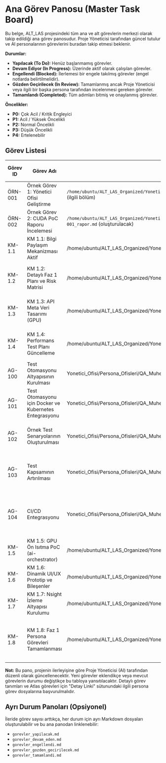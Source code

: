 # Ana Görev Panosu (Master Task Board)

Bu belge, ALT_LAS projesindeki tüm ana ve alt görevlerin merkezi olarak takip edildiği ana görev panosudur. Proje Yöneticisi tarafından güncel tutulur ve AI personalarının görevlerini buradan takip etmesi beklenir.

**Durumlar:**
*   **Yapılacak (To Do):** Henüz başlanmamış görevler.
*   **Devam Ediyor (In Progress):** Üzerinde aktif olarak çalışılan görevler.
*   **Engellendi (Blocked):** İlerlemesi bir engele takılmış görevler (engel notlarda belirtilmelidir).
*   **Gözden Geçirilecek (In Review):** Tamamlanmış ancak Proje Yöneticisi veya ilgili bir başka persona tarafından incelenmesi gereken görevler.
*   **Tamamlandı (Completed):** Tüm adımları bitmiş ve onaylanmış görevler.

**Öncelikler:**
*   **P0:** Çok Acil / Kritik Engleyici
*   **P1:** Acil / Yüksek Öncelikli
*   **P2:** Normal Öncelikli
*   **P3:** Düşük Öncelikli
*   **P4:** Ertelenebilir

## Görev Listesi

| Görev ID | Görev Adı                                      | Detay Linki (Persona Görev Dosyası)                                                                 | Atanan Persona                               | Durum         | Öncelik | Bağımlılıklar (Görev ID) | Tahmini Efor (gün) | Gerçekleşen Efor (gün) | Başlangıç Tarihi | Bitiş Tarihi | Notlar                                                                 |
|----------|------------------------------------------------|-----------------------------------------------------------------------------------------------------|----------------------------------------------|---------------|---------|--------------------------|--------------------|------------------------|------------------|--------------|------------------------------------------------------------------------|
| ÖRN-001  | Örnek Görev 1: Yönetici Ofisi Geliştirme       | `/home/ubuntu/ALT_LAS_Organized/Yonetici_Ofisi/Persona_Ofisleri/Proje_Yoneticisi_Ofisi/Calisma_Dosyalari/project_manager_detailed_cuda_tasks.md` (ilgili bölüm) | Proje Yöneticisi (AI)                        | Devam Ediyor  | P1      | -                        | 3                  | -                      | 2025-05-14       |              | Yönetici Ofisi özelliklerinin implementasyonu.                         |
| ÖRN-002  | Örnek Görev 2: CUDA PoC Raporu İncelemesi      | `/home/ubuntu/ALT_LAS_Organized/Yonetici_Ofisi/Persona_Ofisleri/Kidemli_Backend_Gelistirici_Ahmet_Celik_Ofisi/Raporlar/AG-BE-POCREPORT-001_rapor.md` (oluşturulacak) | Yazılım Mimarı (Elif Yılmaz)                 | Yapılacak     | P2      | BE-POC-001               | 1                  | -                      |                  |              | Backend PoC raporunun mimari açıdan değerlendirilmesi.                 |
| KM-1.1   | KM 1.1: Bilgi Paylaşım Mekanizması Aktif     | /home/ubuntu/ALT_LAS_Organized/Yonetici_Ofisi/Calisma_Dosyalari/project_milestones_dependencies_critical_path.md (S8.2) | Proje Yöneticisi (AI)                        | Yapılacak     | P1      | -                                                              | 5                  | -                      | 2025-05-15       | 2025-05-21   | Ekip içi bilgi paylaşım mekanizması aktif ve işler durumda.              |
| KM-1.2   | KM 1.2: Detaylı Faz 1 Planı ve Risk Matrisi  | /home/ubuntu/ALT_LAS_Organized/Yonetici_Ofisi/Calisma_Dosyalari/project_milestones_dependencies_critical_path.md (S8.1) | Proje Yöneticisi (AI)                        | Yapılacak     | P1      | KM-1.1                                                         | 7                  | -                      | 2025-05-22       | 2025-05-30   | Detaylı Faz 1 planı, kaynak atamaları ve güncellenmiş risk matrisi.    |
| KM-1.3   | KM 1.3: API Meta Veri Tasarımı (GPU)         | /home/ubuntu/ALT_LAS_Organized/Yonetici_Ofisi/Calisma_Dosyalari/project_milestones_dependencies_critical_path.md (S1.2) | Yazılım Mimarı, K. Backend Gel.              | Yapılacak     | P1      | KM-1.2                                                         | 10                 | -                      | 2025-05-31       | 2025-06-13   | API yanıtlarında işlem süresi/GPU kaynağı meta verisi için mimari tasarım. |
| KM-1.4   | KM 1.4: Performans Test Planı Güncelleme     | /home/ubuntu/ALT_LAS_Organized/Yonetici_Ofisi/Calisma_Dosyalari/project_milestones_dependencies_critical_path.md (S5.2) | QA Mühendisi, DevOps Mühendisi                 | Yapılacak     | P1      | KM-1.3                                                         | 5                  | -                      | 2025-06-14       | 2025-06-20   | 95/99 persentil yanıt süreleri ölçümü için performans test planı.      |
| AG-100    | Test Otomasyonu Altyapısının Kurulması        | Yonetici_Ofisi/Persona_Ofisleri/QA_Muhendisi_Ayse_Kaya_Ofisi/Raporlar/AG-100_test_otomasyonu_altyapisi_kurulumu_rapor.md | QA Mühendisi (Ayşe Kaya)                       | Tamamlandı    | P2      | -                                                              | 1                  | 1                      | 2025-05-20       | 2025-05-20   | Birim testleri, E2E testleri ve statik analiz araçlarının yapılandırılması. |
| AG-101    | Test Otomasyonu için Docker ve Kubernetes Entegrasyonu | Yonetici_Ofisi/Persona_Ofisleri/QA_Muhendisi_Ayse_Kaya_Ofisi/Raporlar/AG-101_test_otomasyonu_docker_kubernetes_entegrasyonu_rapor.md | QA Mühendisi (Ayşe Kaya)                       | Tamamlandı    | P2      | AG-100                                                         | 1                  | 1                      | 2025-05-21       | 2025-05-21   | Docker ve Kubernetes ile test ortamlarının izolasyonu ve ölçeklendirilmesi. |
| AG-102    | Örnek Test Senaryolarının Oluşturulması       | Yonetici_Ofisi/Persona_Ofisleri/QA_Muhendisi_Ayse_Kaya_Ofisi/Raporlar/AG-102_ornek_test_senaryolari_olusturulmasi_rapor.md | QA Mühendisi (Ayşe Kaya)                       | Tamamlandı    | P2      | AG-101                                                         | 1                  | 1                      | 2025-05-22       | 2025-05-22   | Birim testleri, entegrasyon testleri ve E2E testleri için örnek senaryolar. |
| AG-103    | Test Kapsamının Artırılması                  | Yonetici_Ofisi/Persona_Ofisleri/QA_Muhendisi_Ayse_Kaya_Ofisi/Raporlar/AG-103_test_kapsaminin_artirilmasi_rapor.md | QA Mühendisi (Ayşe Kaya)                       | Tamamlandı    | P2      | AG-102                                                         | 3                  | 3                      | 2025-05-23       | 2025-05-24   | Birim testleri, entegrasyon testleri ve E2E testleri için test kapsamının artırılması. |
| AG-104    | CI/CD Entegrasyonu                          | Yonetici_Ofisi/Persona_Ofisleri/QA_Muhendisi_Ayse_Kaya_Ofisi/Raporlar/AG-104_ci_cd_entegrasyonu_rapor.md | QA Mühendisi (Ayşe Kaya)                       | Tamamlandı    | P1      | AG-103                                                         | 2                  | 2                      | 2025-05-25       | 2025-05-26   | Test otomasyonunun CI/CD süreçlerine entegrasyonu ve otomatik derleme, test ve dağıtım süreçleri. |
| KM-1.5   | KM 1.5: GPU Ön Isıtma PoC (ai-orchestrator)  | /home/ubuntu/ALT_LAS_Organized/Yonetici_Ofisi/Calisma_Dosyalari/project_milestones_dependencies_critical_path.md (S2.2) | K. Backend Gel., Veri Bilimcisi              | Yapılacak     | P1      | KM-1.4                                                         | 10                 | -                      | 2025-06-21       | 2025-07-04   | GPU ön ısıtma ve önbellekleme mekanizması PoC ve test sonuçları.        |
| KM-1.6   | KM 1.6: Dinamik UI/UX Prototip ve Bileşenler | /home/ubuntu/ALT_LAS_Organized/Yonetici_Ofisi/Calisma_Dosyalari/project_milestones_dependencies_critical_path.md (S6.2) | UI/UX Tasarımcısı, K. Frontend Gel.          | Yapılacak     | P2      | KM-1.2                                                         | 15                 | -                      | 2025-06-02       | 2025-06-20   | Dinamik, filtrelenebilir arayüzler için UI/UX prototipleri.            |
| KM-1.7   | KM 1.7: Nsight İzleme Altyapısı Kurulumu     | /home/ubuntu/ALT_LAS_Organized/Yonetici_Ofisi/Calisma_Dosyalari/project_milestones_dependencies_critical_path.md (S3.2) | DevOps Mühendisi, K. Backend Gel.              | Yapılacak     | P1      | KM-1.5                                                         | 7                  | -                      | 2025-07-05       | 2025-07-15   | Nsight ile detaylı çekirdek izleme altyapısı kurulmuş ve örnek raporlar. |
| KM-1.8   | KM 1.8: Faz 1 Persona Görevleri Tamamlanması | /home/ubuntu/ALT_LAS_Organized/Yonetici_Ofisi/Calisma_Dosyalari/project_milestones_dependencies_critical_path.md       | Tüm Personalar (Proje Yöneticisi koord.)       | Yapılacak     | P1      | KM-1.1,KM-1.2,KM-1.3,KM-1.4,KM-1.5,KM-1.6,KM-1.7                | 5                  | -                      | 2025-07-16       | 2025-07-22   | Tüm personaların Faz 1 ilk görevleri tamamlanmış.                      |

**Not:** Bu pano, projenin ilerleyişine göre Proje Yöneticisi (AI) tarafından düzenli olarak güncellenecektir. Yeni görevler eklendikçe veya mevcut görevlerin durumu değiştikçe bu tabloya yansıtılacaktır. Detaylı görev tanımları ve Atlas görevleri için "Detay Linki" sütunundaki ilgili persona görev dosyalarına başvurulmalıdır.

## Ayrı Durum Panoları (Opsiyonel)

İleride görev sayısı arttıkça, her durum için ayrı Markdown dosyaları oluşturulabilir ve bu ana panodan linklenebilir:
*   `gorevler_yapilacak.md`
*   `gorevler_devam_eden.md`
*   `gorevler_engellendi.md`
*   `gorevler_gozden_gecirilecek.md`
*   `gorevler_tamamlandi.md`

